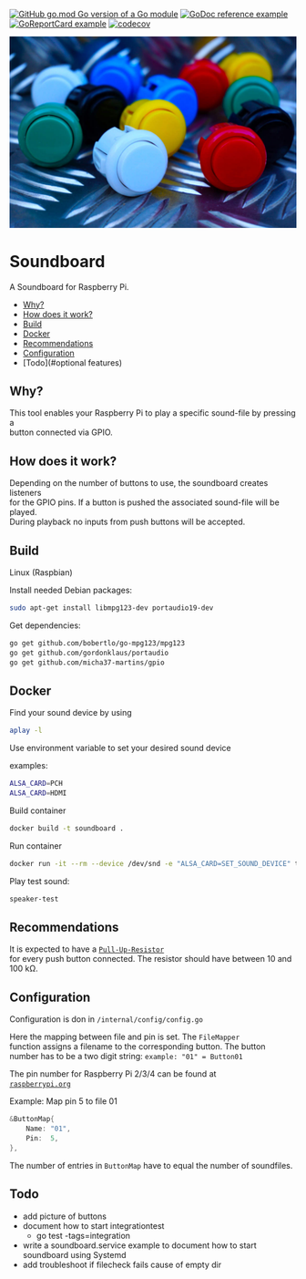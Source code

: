 [![GitHub go.mod Go version of a Go module](https://img.shields.io/github/go-mod/go-version/gomods/athens.svg)](https://github.com/micha37-martins/soundboard)
[![GoDoc reference example](https://img.shields.io/badge/godoc-reference-blue.svg)](https://pkg.go.dev/micha37-martins/soundboard)
[![GoReportCard example](https://goreportcard.com/badge/github.com/micha37-martins/soundboard)](https://goreportcard.com/report/github.com/micha37-martins/soundboard)
[![codecov](https://codecov.io/gh/micha37-martins/soundboard/branch/master/graph/badge.svg)](https://codecov.io/gh/micha37-martins/soundboard)

![pushbuttons](assets/pushbuttons.JPG)

Soundboard
===================
A Soundboard for Raspberry Pi.

- [Why?](#why)
- [How does it work?](#how-does-it-work)
- [Build](#how-to-build)
- [Docker](#build-and-run-soundboard-container)
- [Recommendations](#recommendations)
- [Configuration](#config)
- [Todo](#optional features)

Why?
----
This tool enables your Raspberry Pi to play a specific sound-file by pressing a  
button connected via GPIO.

How does it work?
----
Depending on the number of buttons to use, the soundboard creates listeners  
for the GPIO pins. If a button is pushed the associated sound-file will be played.  
During playback no inputs from push buttons will be accepted.

Build
----
Linux (Raspbian)

Install needed Debian packages:
```sh
sudo apt-get install libmpg123-dev portaudio19-dev
```

Get dependencies:
```sh
go get github.com/bobertlo/go-mpg123/mpg123
go get github.com/gordonklaus/portaudio
go get github.com/micha37-martins/gpio
```

Docker
----
Find your sound device by using
```sh
aplay -l
```

Use environment variable to set your desired sound device

examples:
```sh
ALSA_CARD=PCH
ALSA_CARD=HDMI

```

Build container
```sh
docker build -t soundboard .
```

Run container
```sh
docker run -it --rm --device /dev/snd -e "ALSA_CARD=SET_SOUND_DEVICE" test_soundboard:0.0.4 /bin/sh
```
Play test sound:
```sh
speaker-test
```

Recommendations
----
It is expected to have a [`Pull-Up-Resistor`](https://en.wikipedia.org/wiki/Pull-up_resistor)  
for every push button connected. The resistor should have between 10 and 100 k&#8486;.

Configuration
----
Configuration is don in `/internal/config/config.go`

Here the mapping between file and pin is set. The `FileMapper`  
function assigns a filename to the corresponding button. The button  
number has to be a two digit string:
`example: "01" = Button01`

The pin number for Raspberry Pi 2/3/4 can be found at  
[`raspberrypi.org`](https://www.raspberrypi.org/documentation/usage/gpio/)  

Example:
Map pin 5 to file 01

```go
&ButtonMap{
	Name: "01",
	Pin:  5,
},
```

The number of entries in `ButtonMap` have to equal the number of soundfiles.

Todo
----
- add picture of buttons
- document how to start integrationtest
  - go test -tags=integration
- write a soundboard.service example to document how to start
  soundboard using Systemd
- add troubleshoot if filecheck fails cause of empty dir
